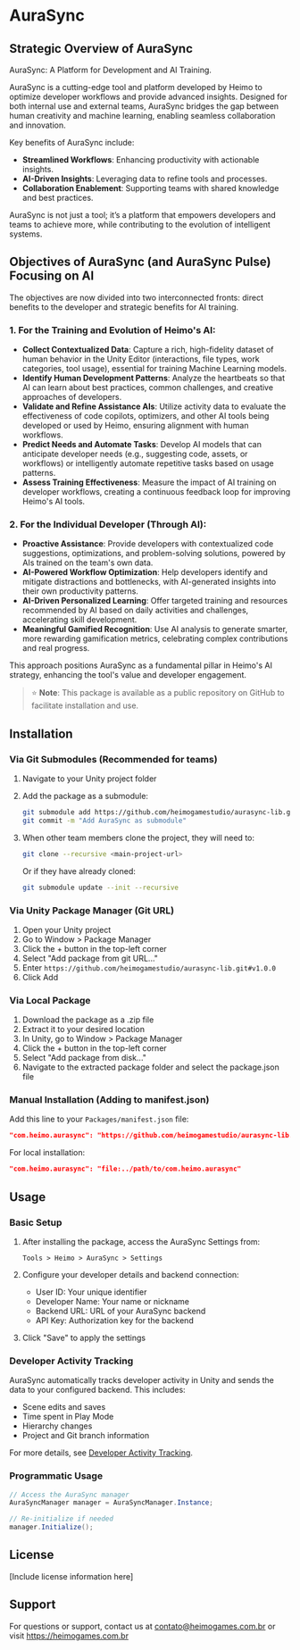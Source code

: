 ﻿# AuraSync

## Strategic Overview of AuraSync

AuraSync: A Platform for Development and AI Training.

AuraSync is a cutting-edge tool and platform developed by Heimo to optimize developer workflows and provide advanced insights. Designed for both internal use and external teams, AuraSync bridges the gap between human creativity and machine learning, enabling seamless collaboration and innovation.

Key benefits of AuraSync include:

- **Streamlined Workflows**: Enhancing productivity with actionable insights.
- **AI-Driven Insights**: Leveraging data to refine tools and processes.
- **Collaboration Enablement**: Supporting teams with shared knowledge and best practices.

AuraSync is not just a tool; it’s a platform that empowers developers and teams to achieve more, while contributing to the evolution of intelligent systems.

## Objectives of AuraSync (and AuraSync Pulse) Focusing on AI

The objectives are now divided into two interconnected fronts: direct benefits to the developer and strategic benefits for AI training.

### 1. For the Training and Evolution of Heimo's AI:

- **Collect Contextualized Data**: Capture a rich, high-fidelity dataset of human behavior in the Unity Editor (interactions, file types, work categories, tool usage), essential for training Machine Learning models.
- **Identify Human Development Patterns**: Analyze the heartbeats so that AI can learn about best practices, common challenges, and creative approaches of developers.
- **Validate and Refine Assistance AIs**: Utilize activity data to evaluate the effectiveness of code copilots, optimizers, and other AI tools being developed or used by Heimo, ensuring alignment with human workflows.
- **Predict Needs and Automate Tasks**: Develop AI models that can anticipate developer needs (e.g., suggesting code, assets, or workflows) or intelligently automate repetitive tasks based on usage patterns.
- **Assess Training Effectiveness**: Measure the impact of AI training on developer workflows, creating a continuous feedback loop for improving Heimo's AI tools.

### 2. For the Individual Developer (Through AI):

- **Proactive Assistance**: Provide developers with contextualized code suggestions, optimizations, and problem-solving solutions, powered by AIs trained on the team's own data.
- **AI-Powered Workflow Optimization**: Help developers identify and mitigate distractions and bottlenecks, with AI-generated insights into their own productivity patterns.
- **AI-Driven Personalized Learning**: Offer targeted training and resources recommended by AI based on daily activities and challenges, accelerating skill development.
- **Meaningful Gamified Recognition**: Use AI analysis to generate smarter, more rewarding gamification metrics, celebrating complex contributions and real progress.

This approach positions AuraSync as a fundamental pillar in Heimo's AI strategy, enhancing the tool's value and developer engagement.

> ⭐ **Note**: This package is available as a public repository on GitHub to facilitate installation and use.

## Installation

### Via Git Submodules (Recommended for teams)
1. Navigate to your Unity project folder
2. Add the package as a submodule:
   ```bash
   git submodule add https://github.com/heimogamestudio/aurasync-lib.git Packages/com.heimo.aurasync
   git commit -m "Add AuraSync as submodule"
   ```
3. When other team members clone the project, they will need to:
   ```bash
   git clone --recursive <main-project-url>
   ```
   
   Or if they have already cloned:
   ```bash
   git submodule update --init --recursive
   ```

### Via Unity Package Manager (Git URL) 
1. Open your Unity project
2. Go to Window > Package Manager
3. Click the + button in the top-left corner
4. Select "Add package from git URL..."
5. Enter `https://github.com/heimogamestudio/aurasync-lib.git#v1.0.0`
6. Click Add

### Via Local Package
1. Download the package as a .zip file
2. Extract it to your desired location
3. In Unity, go to Window > Package Manager
4. Click the + button in the top-left corner
5. Select "Add package from disk..."
6. Navigate to the extracted package folder and select the package.json file

### Manual Installation (Adding to manifest.json)
Add this line to your `Packages/manifest.json` file:

```json
"com.heimo.aurasync": "https://github.com/heimogamestudio/aurasync-lib.git#v1.0.0"
```

For local installation:

```json
"com.heimo.aurasync": "file:../path/to/com.heimo.aurasync"
```

## Usage

### Basic Setup

1. After installing the package, access the AuraSync Settings from:
   ```
   Tools > Heimo > AuraSync > Settings
   ```

2. Configure your developer details and backend connection:
   - User ID: Your unique identifier
   - Developer Name: Your name or nickname
   - Backend URL: URL of your AuraSync backend
   - API Key: Authorization key for the backend

3. Click "Save" to apply the settings

### Developer Activity Tracking

AuraSync automatically tracks developer activity in Unity and sends the data to your configured backend. This includes:

- Scene edits and saves
- Time spent in Play Mode
- Hierarchy changes
- Project and Git branch information

For more details, see [Developer Activity Tracking](Documentation/DeveloperActivityTracking.md).

### Programmatic Usage

```csharp
// Access the AuraSync manager
AuraSyncManager manager = AuraSyncManager.Instance;

// Re-initialize if needed
manager.Initialize();
```

## License
[Include license information here]

## Support
For questions or support, contact us at contato@heimogames.com.br or visit https://heimogames.com.br
